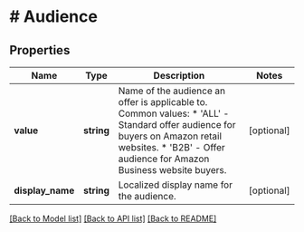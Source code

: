 # # Audience

## Properties

Name | Type | Description | Notes
------------ | ------------- | ------------- | -------------
**value** | **string** | Name of the audience an offer is applicable to.   Common values:   * &#39;ALL&#39; - Standard offer audience for buyers on Amazon retail websites.   * &#39;B2B&#39; - Offer audience for Amazon Business website buyers. | [optional]
**display_name** | **string** | Localized display name for the audience. | [optional]

[[Back to Model list]](../../README.md#models) [[Back to API list]](../../README.md#endpoints) [[Back to README]](../../README.md)
